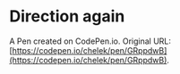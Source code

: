 # Direction again

A Pen created on CodePen.io. Original URL: [https://codepen.io/chelek/pen/GRppdwB](https://codepen.io/chelek/pen/GRppdwB).


